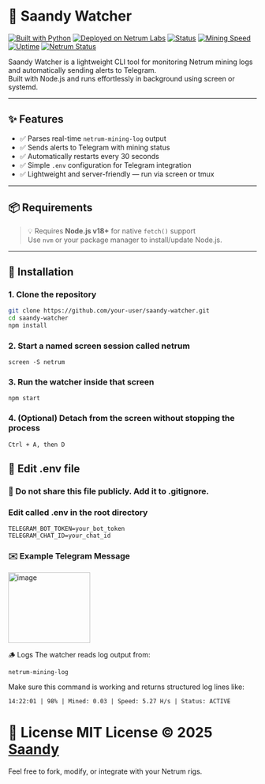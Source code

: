 # 🔭 Saandy Watcher

[![Built with Python](https://img.shields.io/badge/Built%20with-Python-blue?logo=python)](https://www.python.org/)
[![Deployed on Netrum Labs](https://img.shields.io/badge/Deployed%20on-Netrum%20Labs-blue)](https://netrum.io)
[![Status](https://img.shields.io/badge/shouldRespond-true-brightgreen)](#)
[![Mining Speed](https://img.shields.io/badge/Speed-5.3_H%2Fs-orange)](#)
[![Uptime](https://img.shields.io/badge/Uptime-99.99%25-brightgreen)](#)
[![Netrum Status](https://img.shields.io/badge/Netrum-Mining_Active-blue)](#)

Saandy Watcher is a lightweight CLI tool for monitoring Netrum mining logs and automatically sending alerts to Telegram.  
Built with Node.js and runs effortlessly in background using screen or systemd.

---

## ✨ Features

- ✅ Parses real-time `netrum-mining-log` output
- ✅ Sends alerts to Telegram with mining status
- ✅ Automatically restarts every 30 seconds
- ✅ Simple `.env` configuration for Telegram integration
- ✅ Lightweight and server-friendly — run via screen or tmux

---

## 📦 Requirements

> 💡 Requires **Node.js v18+** for native `fetch()` support  
> Use `nvm` or your package manager to install/update Node.js.

---

## 🔧 Installation

### 1. Clone the repository

```bash
git clone https://github.com/your-user/saandy-watcher.git
cd saandy-watcher
npm install

```
### 2. Start a named screen session called netrum
```
screen -S netrum
```
### 3. Run the watcher inside that screen
```
npm start
```
### 4. (Optional) Detach from the screen without stopping the process
```
Ctrl + A, then D
```
## 🔐 Edit .env file
### 📌 Do not share this file publicly. Add it to .gitignore.
### Edit called .env in the root directory
```
TELEGRAM_BOT_TOKEN=your_bot_token
TELEGRAM_CHAT_ID=your_chat_id
```
### ✉️ Example Telegram Message
<img width="166" height="143" alt="image" src="https://github.com/user-attachments/assets/8467d827-ddbe-4eb6-9d90-ff049431b8f9" />

🪵 Logs
The watcher reads log output from:
```
netrum-mining-log
```
Make sure this command is working and returns structured log lines like:
```
14:22:01 | 98% | Mined: 0.03 | Speed: 5.27 H/s | Status: ACTIVE
```
# 📄 License MIT License © 2025 [Saandy](https://github.com/KaelVNode/netrum-monitor)
Feel free to fork, modify, or integrate with your Netrum rigs.
